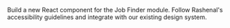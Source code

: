 Build a new React component for the Job Finder module. Follow Rashenal's accessibility guidelines and integrate with our existing design system.
